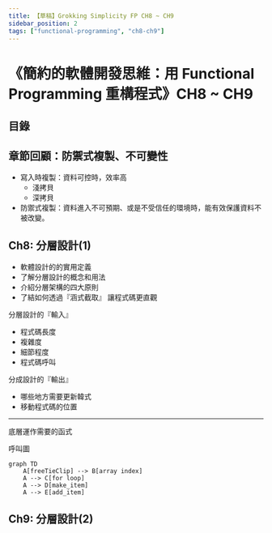 ```yaml
---
title: 【草稿】Grokking Simplicity FP CH8 ~ CH9
sidebar_position: 2
tags: ["functional-programming", "ch8-ch9"]
---
```


# 《簡約的軟體開發思維：用 Functional Programming 重構程式》CH8 ~ CH9

## 目錄

## 章節回顧：防禦式複製、不可變性

- 寫入時複製：資料可控時，效率高
  - 淺拷貝
  - 深拷貝
- 防禦式複製：資料進入不可預期、或是不受信任的環境時，能有效保護資料不被改變。

## Ch8: 分層設計(1)

- 軟體設計的的實用定義
- 了解分層設計的概念和用法
- 介紹分層架構的四大原則
- 了結如何透過『涵式截取』 讓程式碼更直觀

分層設計的『輸入』

- 程式碼長度
- 複雜度
- 細節程度
- 程式碼呼叫

分成設計的『輸出』

- 哪些地方需要更新韓式
- 移動程式碼的位置

---

底層運作需要的函式

呼叫圖

```mermaid
graph TD
    A[freeTieClip] --> B[array index]
    A --> C[for loop]
    A --> D[make_item]
    A --> E[add_item]
```

## Ch9: 分層設計(2)
